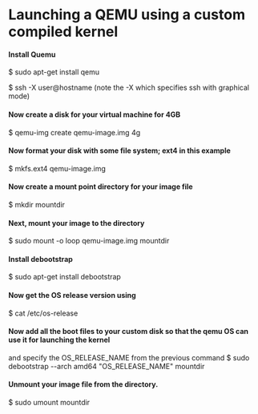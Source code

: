  # Launching a QEMU using a custom compiled kernel
 
 #### Install Quemu
 $ sudo apt-get install qemu

 $ ssh -X  user@hostname   (note the -X which specifies ssh with graphical mode)

 #### Now create a disk for your virtual machine for 4GB
 $ qemu-img create qemu-image.img 4g

#### Now format your disk with some file system; ext4 in this example
$ mkfs.ext4 qemu-image.img    

#### Now create a mount point directory for your image file
$ mkdir mountdir

#### Next, mount your image to the directory
$ sudo mount -o loop qemu-image.img mountdir

#### Install debootstrap
$ sudo apt-get install debootstrap

#### Now get the OS release version using 
$ cat /etc/os-release

#### Now add all the boot files to your custom disk so that the qemu OS can use it for launching the kernel
and specify the OS_RELEASE_NAME from the previous command 
$ sudo debootstrap --arch amd64 "OS_RELEASE_NAME" mountdir

#### Unmount your image file from the directory.
$ sudo umount mountdir
